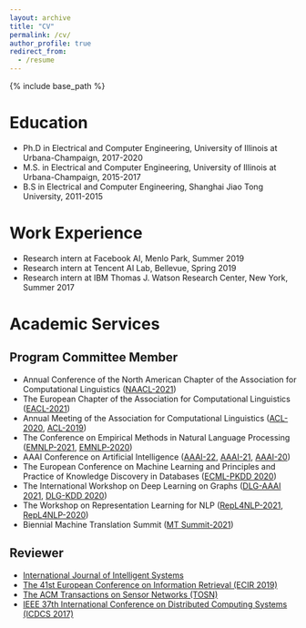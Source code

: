 ```yaml
---
layout: archive
title: "CV"
permalink: /cv/
author_profile: true
redirect_from:
  - /resume
---
```


{% include base_path %}

Education
======
* Ph.D in Electrical and Computer Engineering, University of Illinois at Urbana-Champaign, 2017-2020
* M.S. in Electrical and Computer Engineering, University of Illinois at Urbana-Champaign, 2015-2017
* B.S in Electrical and Computer Engineering, Shanghai Jiao Tong University, 2011-2015

Work Experience
======
* Research intern at Facebook AI, Menlo Park, Summer 2019
* Research intern at Tencent AI Lab, Bellevue, Spring 2019
* Research intern at IBM Thomas J. Watson Research Center, New York, Summer 2017
  
Academic Services
======
## Program Committee Member
* Annual Conference of the North American Chapter of the Association for Computational Linguistics ([NAACL-2021](https://2021.naacl.org/))
* The European Chapter of the Association for Computational Linguistics ([EACL-2021](https://2021.eacl.org/))
* Annual Meeting of the Association for Computational Linguistics ([ACL-2020](https://acl2020.org/), [ACL-2019](http://www.acl2019.org))
* The Conference on Empirical Methods in Natural Language Processing ([EMNLP-2021](https://2021.emnlp.org/), [EMNLP-2020](https://2020.emnlp.org))
* AAAI Conference on Artificial Intelligence ([AAAI-22](https://aaai.org/Conferences/AAAI-22/), [AAAI-21](https://aaai.org/Conferences/AAAI-21/), [AAAI-20](https://aaai.org/Conferences/AAAI-20/))
* The European Conference on Machine Learning and Principles and Practice of Knowledge Discovery in Databases ([ECML-PKDD 2020](https://ecmlpkdd2020.net/))
* The International Workshop on Deep Learning on Graphs ([DLG-AAAI 2021](https://deep-learning-graphs.bitbucket.io/dlg-aaai21/), [DLG-KDD 2020](https://deep-learning-graphs.bitbucket.io/dlg-kdd20/))
* The Workshop on Representation Learning for NLP ([RepL4NLP-2021](https://sites.google.com/view/repl4nlp-2021), [RepL4NLP-2020](https://sites.google.com/view/repl4nlp2020/home?authuser=0))
* Biennial Machine Translation Summit ([MT Summit-2021](https://amtaweb.org/mt-summit2021/))


## Reviewer
* [International Journal of Intelligent Systems](https://onlinelibrary.wiley.com/journal/1098111x)
* [The 41st European Conference on Information Retrieval (ECIR 2019)](http://ecir2019.org/)
* [The ACM Transactions on Sensor Networks (TOSN)](https://dl.acm.org/journal/tosn)
* [IEEE 37th International Conference on Distributed Computing Systems (ICDCS 2017)](http://icdcs2017.gatech.edu/)
